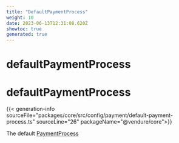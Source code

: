 ```yaml
---
title: "DefaultPaymentProcess"
weight: 10
date: 2023-06-13T12:31:08.620Z
showtoc: true
generated: true
---
```

<!-- This file was generated from the Vendure source. Do not modify. Instead, re-run the "docs:build" script -->

# defaultPaymentProcess
<div class="symbol">


# defaultPaymentProcess

{{< generation-info sourceFile="packages/core/src/config/payment/default-payment-process.ts" sourceLine="26" packageName="@vendure/core">}}

The default <a href='/typescript-api/payment/payment-process#paymentprocess'>PaymentProcess</a>

</div>

